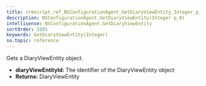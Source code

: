 ```yaml
---
title: crmscript_ref_NSConfigurationAgent_GetDiaryViewEntity_Integer_p_0
description: NSConfigurationAgent.GetDiaryViewEntity(Integer p_0)
intellisense: NSConfigurationAgent.GetDiaryViewEntity
sortOrder: 1591
keywords: GetDiaryViewEntity(Integer)
so.topic: reference
---
```



Gets a DiaryViewEntity object.



* **diaryViewEntityId:** The identifier of the DiaryViewEntity object
* **Returns:** DiaryViewEntity


